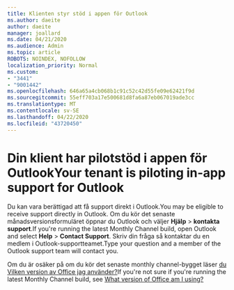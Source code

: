 ```yaml
---
title: Klienten styr stöd i appen för Outlook
ms.author: daeite
author: daeite
manager: joallard
ms.date: 04/21/2020
ms.audience: Admin
ms.topic: article
ROBOTS: NOINDEX, NOFOLLOW
localization_priority: Normal
ms.custom:
- "3441"
- "9001442"
ms.openlocfilehash: 646a65a4cb068b1c91c52c42d55fe09e62421f9d
ms.sourcegitcommit: 55eff703a17e500681d8fa6a87eb067019ade3cc
ms.translationtype: MT
ms.contentlocale: sv-SE
ms.lasthandoff: 04/22/2020
ms.locfileid: "43720450"
---
```

# <a name="your-tenant-is-piloting-in-app-support-for-outlook"></a><span data-ttu-id="e30ba-102">Din klient har pilotstöd i appen för Outlook</span><span class="sxs-lookup"><span data-stu-id="e30ba-102">Your tenant is piloting in-app support for Outlook</span></span>

<span data-ttu-id="e30ba-103">Du kan vara berättigad att få support direkt i Outlook.</span><span class="sxs-lookup"><span data-stu-id="e30ba-103">You may be eligible to receive support directly in Outlook.</span></span> <span data-ttu-id="e30ba-104">Om du kör det senaste månadsversionsformuläret öppnar du Outlook och väljer **Hjälp** > **kontakta support**.</span><span class="sxs-lookup"><span data-stu-id="e30ba-104">If you're running the latest Monthly Channel build, open Outlook and select **Help** > **Contact Support**.</span></span> <span data-ttu-id="e30ba-105">Skriv din fråga så kontaktar du en medlem i Outlook-supportteamet.</span><span class="sxs-lookup"><span data-stu-id="e30ba-105">Type your question and a member of the Outlook support team will contact you.</span></span>

<span data-ttu-id="e30ba-106">Om du är osäker på om du kör det senaste monthly channel-bygget läser [du Vilken version av Office jag använder?](https://support.office.com/article/932788B8-A3CE-44BF-BB09-E334518B8B19)</span><span class="sxs-lookup"><span data-stu-id="e30ba-106">If you're not sure if you're running the latest Monthly Channel build, see [What version of Office am I using?](https://support.office.com/article/932788B8-A3CE-44BF-BB09-E334518B8B19)</span></span>